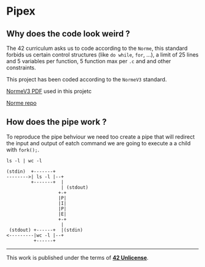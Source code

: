 # Pipex



## Why does the code look weird ?

The 42 curriculum asks us to code according to the `Norme`, this standard forbids us certain control structures (like `do while`, `for`, ...), a limit of 25 lines and 5 variables per function, 5 function max per `.c` and and other constraints.

This project has been coded according to the `NormeV3` standard.

[NormeV3 PDF](https://github.com/42School/norminette) used in this projetc

[Norme repo](https://github.com/42School/norminette)



## How does the pipe work ?

To reproduce the pipe behviour we need too create a pipe that will redirect the input and output of eatch command we are going to execute a a child with `fork();`.

`ls -l | wc -l`

```
(stdin)  +-------+
-------->| ls -l |--+
         +-------+  |
                    | (stdout)
                   +-+
                   |P|
                   |I|
                   |P|
                   |E|
                   +-+
                    |
 (stdout) +------+  |(stdin)
<---------|wc -l |--+
          +------+
```




---
This work is published under the terms of **[42 Unlicense](https://github.com/gcamerli/42unlicense)**.

